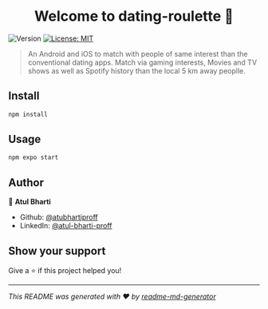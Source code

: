 <h1 align="center">Welcome to dating-roulette 👋</h1>
<p>
  <img alt="Version" src="https://img.shields.io/badge/version-1.0.0-blue.svg?cacheSeconds=2592000" />
  <a href="#" target="_blank">
    <img alt="License: MIT" src="https://img.shields.io/badge/License-MIT-yellow.svg" />
  </a>
</p>

> An Android and iOS to match with people of same interest than the conventional dating apps. Match via gaming interests, Movies and TV shows as well as Spotify history than the local 5 km away peoplle.

## Install

```sh
npm install
```

## Usage

```sh
npm expo start
```

## Author

👤 **Atul Bharti**

* Github: [@atubhartiproff](https://github.com/atubhartiproff)
* LinkedIn: [@atul-bharti-proff](https://linkedin.com/in/atul-bharti-proff)

## Show your support

Give a ⭐️ if this project helped you!

***
_This README was generated with ❤️ by [readme-md-generator](https://github.com/kefranabg/readme-md-generator)_
